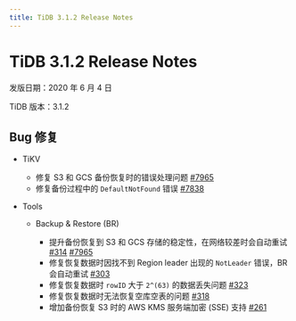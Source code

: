 ```yaml
---
title: TiDB 3.1.2 Release Notes
---
```


# TiDB 3.1.2 Release Notes

发版日期：2020 年 6 月 4 日

TiDB 版本：3.1.2

## Bug 修复

+ TiKV

    - 修复 S3 和 GCS 备份恢复时的错误处理问题 [#7965](https://github.com/tikv/tikv/pull/7965)
    - 修复备份过程中的 `DefaultNotFound` 错误 [#7838](https://github.com/tikv/tikv/pull/7938)

+ Tools

    - Backup & Restore (BR)

        - 提升备份恢复到 S3 和 GCS 存储的稳定性，在网络较差时会自动重试 [#314](https://github.com/pingcap/br/pull/314) [#7965](https://github.com/tikv/tikv/pull/7965)
        - 修复恢复数据时因找不到 Region leader 出现的 `NotLeader` 错误，BR 会自动重试 [#303](https://github.com/pingcap/br/pull/303)
        - 修复恢复数据时 `rowID` 大于 `2^(63)` 的数据丢失问题 [#323](https://github.com/pingcap/br/pull/323)
        - 修复恢复数据时无法恢复空库空表的问题 [#318](https://github.com/pingcap/br/pull/318)
        - 增加备份恢复 S3 时的 AWS KMS 服务端加密 (SSE) 支持 [#261](https://github.com/pingcap/br/pull/261)
